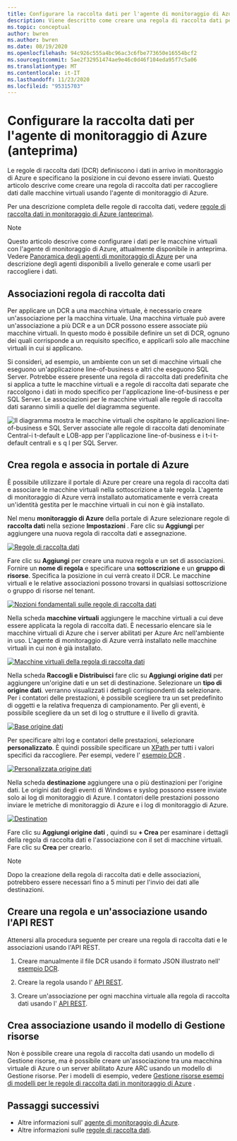 ```yaml
---
title: Configurare la raccolta dati per l'agente di monitoraggio di Azure (anteprima)
description: Viene descritto come creare una regola di raccolta dati per raccogliere dati dalle macchine virtuali tramite l'agente di monitoraggio di Azure.
ms.topic: conceptual
author: bwren
ms.author: bwren
ms.date: 08/19/2020
ms.openlocfilehash: 94c926c555a4bc96ac3c6fbe773650e16554bcf2
ms.sourcegitcommit: 5ae2f32951474ae9e46c0d46f104eda95f7c5a06
ms.translationtype: MT
ms.contentlocale: it-IT
ms.lasthandoff: 11/23/2020
ms.locfileid: "95315703"
---
```

# <a name="configure-data-collection-for-the-azure-monitor-agent-preview"></a>Configurare la raccolta dati per l'agente di monitoraggio di Azure (anteprima)

Le regole di raccolta dati (DCR) definiscono i dati in arrivo in monitoraggio di Azure e specificano la posizione in cui devono essere inviati. Questo articolo descrive come creare una regola di raccolta dati per raccogliere dati dalle macchine virtuali usando l'agente di monitoraggio di Azure.

Per una descrizione completa delle regole di raccolta dati, vedere [regole di raccolta dati in monitoraggio di Azure (anteprima)](data-collection-rule-overview.md).

> [!NOTE]
> Questo articolo descrive come configurare i dati per le macchine virtuali con l'agente di monitoraggio di Azure, attualmente disponibile in anteprima. Vedere [Panoramica degli agenti di monitoraggio di Azure](agents-overview.md) per una descrizione degli agenti disponibili a livello generale e come usarli per raccogliere i dati.

## <a name="data-collection-rule-associations"></a>Associazioni regola di raccolta dati

Per applicare un DCR a una macchina virtuale, è necessario creare un'associazione per la macchina virtuale. Una macchina virtuale può avere un'associazione a più DCR e a un DCR possono essere associate più macchine virtuali. In questo modo è possibile definire un set di DCR, ognuno dei quali corrisponde a un requisito specifico, e applicarli solo alle macchine virtuali in cui si applicano. 

Si consideri, ad esempio, un ambiente con un set di macchine virtuali che eseguono un'applicazione line-of-business e altri che eseguono SQL Server. Potrebbe essere presente una regola di raccolta dati predefinita che si applica a tutte le macchine virtuali e a regole di raccolta dati separate che raccolgono i dati in modo specifico per l'applicazione line-of-business e per SQL Server. Le associazioni per le macchine virtuali alle regole di raccolta dati saranno simili a quelle del diagramma seguente.

![Il diagramma mostra le macchine virtuali che ospitano le applicazioni line-of-business e SQL Server associate alle regole di raccolta dati denominate Central-i t-default e LOB-app per l'applicazione line-of-business e i t-i t-default centrali e s q l per SQL Server.](media/data-collection-rule-azure-monitor-agent/associations.png)



## <a name="create-rule-and-association-in-azure-portal"></a>Crea regola e associa in portale di Azure

È possibile utilizzare il portale di Azure per creare una regola di raccolta dati e associare le macchine virtuali nella sottoscrizione a tale regola. L'agente di monitoraggio di Azure verrà installato automaticamente e verrà creata un'identità gestita per le macchine virtuali in cui non è già installato.

Nel menu **monitoraggio di Azure** della portale di Azure selezionare regole di **raccolta dati** nella sezione **Impostazioni** . Fare clic su **Aggiungi** per aggiungere una nuova regola di raccolta dati e assegnazione.

[![Regole di raccolta dati](media/azure-monitor-agent/data-collection-rules.png)](media/azure-monitor-agent/data-collection-rules.png#lightbox)

Fare clic su **Aggiungi** per creare una nuova regola e un set di associazioni. Fornire un **nome di regola** e specificare una **sottoscrizione** e un **gruppo di risorse**. Specifica la posizione in cui verrà creato il DCR. Le macchine virtuali e le relative associazioni possono trovarsi in qualsiasi sottoscrizione o gruppo di risorse nel tenant.

[![Nozioni fondamentali sulle regole di raccolta dati](media/azure-monitor-agent/data-collection-rule-basics.png)](media/azure-monitor-agent/data-collection-rule-basics.png#lightbox)

Nella scheda **macchine virtuali** aggiungere le macchine virtuali a cui deve essere applicata la regola di raccolta dati. È necessario elencare sia le macchine virtuali di Azure che i server abilitati per Azure Arc nell'ambiente in uso. L'agente di monitoraggio di Azure verrà installato nelle macchine virtuali in cui non è già installato.

[![Macchine virtuali della regola di raccolta dati](media/azure-monitor-agent/data-collection-rule-virtual-machines.png)](media/azure-monitor-agent/data-collection-rule-virtual-machines.png#lightbox)

Nella scheda **Raccogli e Distribuisci** fare clic su **Aggiungi origine dati** per aggiungere un'origine dati e un set di destinazione. Selezionare un **tipo di origine dati**. verranno visualizzati i dettagli corrispondenti da selezionare. Per i contatori delle prestazioni, è possibile scegliere tra un set predefinito di oggetti e la relativa frequenza di campionamento. Per gli eventi, è possibile scegliere da un set di log o strutture e il livello di gravità. 

[![Base origine dati](media/azure-monitor-agent/data-collection-rule-data-source-basic.png)](media/azure-monitor-agent/data-collection-rule-data-source-basic.png#lightbox)


Per specificare altri log e contatori delle prestazioni, selezionare **personalizzato**. È quindi possibile specificare un [XPath ](https://www.w3schools.com/xml/xpath_syntax.asp) per tutti i valori specifici da raccogliere. Per esempi, vedere l' [esempio DCR](data-collection-rule-overview.md#sample-data-collection-rule) .

[![Personalizzata origine dati](media/azure-monitor-agent/data-collection-rule-data-source-custom.png)](media/azure-monitor-agent/data-collection-rule-data-source-custom.png#lightbox)

Nella scheda **destinazione** aggiungere una o più destinazioni per l'origine dati. Le origini dati degli eventi di Windows e syslog possono essere inviate solo ai log di monitoraggio di Azure. I contatori delle prestazioni possono inviare le metriche di monitoraggio di Azure e i log di monitoraggio di Azure.

[![Destination](media/azure-monitor-agent/data-collection-rule-destination.png)](media/azure-monitor-agent/data-collection-rule-destination.png#lightbox)

Fare clic su **Aggiungi origine dati** , quindi su **+ Crea** per esaminare i dettagli della regola di raccolta dati e l'associazione con il set di macchine virtuali. Fare clic su **Crea** per crearlo.

> [!NOTE]
> Dopo la creazione della regola di raccolta dati e delle associazioni, potrebbero essere necessari fino a 5 minuti per l'invio dei dati alle destinazioni.


## <a name="create-rule-and-association-using-rest-api"></a>Creare una regola e un'associazione usando l'API REST

Attenersi alla procedura seguente per creare una regola di raccolta dati e le associazioni usando l'API REST.

1. Creare manualmente il file DCR usando il formato JSON illustrato nell' [esempio DCR](data-collection-rule-overview.md#sample-data-collection-rule).

2. Creare la regola usando l' [API REST](/rest/api/monitor/datacollectionrules/create#examples).

3. Creare un'associazione per ogni macchina virtuale alla regola di raccolta dati usando l' [API REST](/rest/api/monitor/datacollectionruleassociations/create#examples).


## <a name="create-association-using-resource-manager-template"></a>Crea associazione usando il modello di Gestione risorse

Non è possibile creare una regola di raccolta dati usando un modello di Gestione risorse, ma è possibile creare un'associazione tra una macchina virtuale di Azure o un server abilitato Azure ARC usando un modello di Gestione risorse. Per i modelli di esempio, vedere [Gestione risorse esempi di modelli per le regole di raccolta dati in monitoraggio di Azure](../samples/resource-manager-data-collection-rules.md) .

## <a name="next-steps"></a>Passaggi successivi

- Altre informazioni sull' [agente di monitoraggio di Azure](azure-monitor-agent-overview.md).
- Altre informazioni sulle [regole di raccolta dati](data-collection-rule-overview.md).
